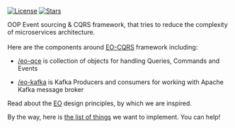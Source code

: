 [![License](https://img.shields.io/badge/license-MIT-green.svg)](https://github.com/eo-cqrs/.github/blob/master/LICENSE)
[![Stars](https://img.shields.io/github/stars/eo-cqrs)](https://github.com/cqrs)

OOP Event sourcing & CQRS framework, that tries to reduce the complexity of microservices architecture.
<br>
<br>
Here are the components around [EO-CQRS](https://eo-cqrs.github.io/.github) framework including:

* [/eo-qce](https://github.com/eo-cqrs/eo-qce) is collection of objects for handling Queries, Commands and Events

* [/eo-kafka](https://github.com/eo-cqrs/eo-kafka) is Kafka Producers and consumers for working with Apache Kafka
  message broker

Read about the [EO](https://www.elegantobjects.org) design principles, by which we are inspired.

By the way, here is [the list of things](https://github.com/eo-cqrs/ideas/issues) we want to implement. You can help!

